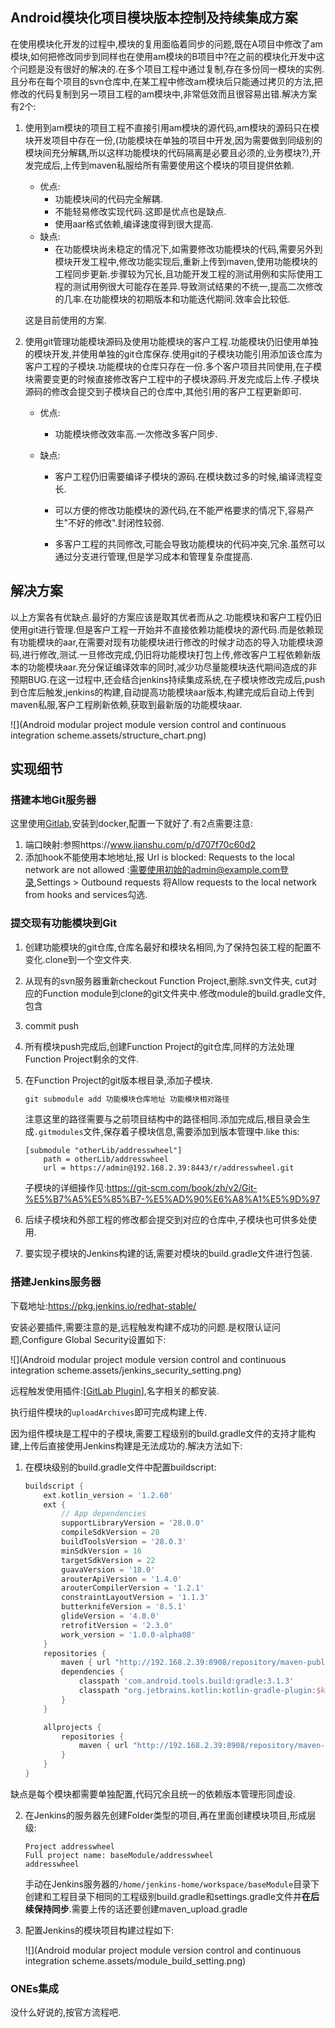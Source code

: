 ## Android模块化项目模块版本控制及持续集成方案

在使用模块化开发的过程中,模块的复用面临着同步的问题,既在A项目中修改了am模块,如何把修改同步到同样也在使用am模块的B项目中?在之前的模块化开发中这个问题是没有很好的解决的.在多个项目工程中通过复制,存在多份同一模块的实例.且分布在每个项目的svn仓库中,在某工程中修改am模块后只能通过拷贝的方法,把修改的代码复制到另一项目工程的am模块中,非常低效而且很容易出错.解决方案有2个:

1.  使用到am模块的项目工程不直接引用am模块的源代码,am模块的源码只在模块开发项目中存在一份,(功能模块在单独的项目中开发,因为需要做到同级别的模块间充分解耦,所以这样功能模块的代码隔离是必要且必须的,业务模块?),开发完成后,上传到maven私服给所有需要使用这个模块的项目提供依赖.

    -   优点:
        -   功能模块间的代码完全解耦.
        -   不能轻易修改实现代码.这即是优点也是缺点.
        -   使用aar格式依赖,编译速度得到很大提高.
    -   缺点:
        -   在功能模块尚未稳定的情况下,如需要修改功能模块的代码,需要另外到模块开发工程中,修改功能实现后,重新上传到maven,使用功能模块的工程同步更新.步骤较为冗长,且功能开发工程的测试用例和实际使用工程的测试用例很大可能存在差异.导致测试结果的不统一,提高二次修改的几率.在功能模块的初期版本和功能迭代期间.效率会比较低.

    这是目前使用的方案.

2.  使用git管理功能模块源码及使用功能模块的客户工程.功能模块仍旧使用单独的模块开发,并使用单独的git仓库保存.使用git的子模块功能引用添加该仓库为客户工程的子模块.功能模块的仓库只存在一份.多个客户项目共同使用,在子模块需要变更的时候直接修改客户工程中的子模块源码.开发完成后上传.子模块源码的修改会提交到子模块自己的仓库中,其他引用的客户工程更新即可.

    -   优点:

        -   功能模块修改效率高.一次修改多客户同步.

    -   缺点:

        -   客户工程仍旧需要编译子模块的源码.在模块数过多的时候,编译流程变长.

        -   可以方便的修改功能模块的源代码,在不能严格要求的情况下,容易产生"不好的修改".封闭性较弱.

        -   多客户工程的共同修改,可能会导致功能模块的代码冲突,冗余.虽然可以通过分支进行管理,但是学习成本和管理复杂度提高.


## 解决方案

以上方案各有优缺点.最好的方案应该是取其优者而从之.功能模块和客户工程仍旧使用git进行管理.但是客户工程一开始并不直接依赖功能模块的源代码.而是依赖现有功能模块的aar,在需要对现有功能模块进行修改的时候才动态的导入功能模块源码,进行修改,测试.一旦修改完成,仍旧将功能模块打包上传,修改客户工程依赖新版本的功能模块aar.充分保证编译效率的同时,减少功尽量能模块迭代期间造成的非预期BUG.在这一过程中,还会结合jenkins持续集成系统,在子模块修改完成后,push到仓库后触发,jenkins的构建,自动提高功能模块aar版本,构建完成后自动上传到maven私服,客户工程刷新依赖,获取到最新版的功能模块aar.

![](Android modular project module version control and continuous integration scheme.assets/structure_chart.png)

## 实现细节

### 搭建本地Git服务器

这里使用[Gitlab](https://about.gitlab.com/install/),安装到docker,配置一下就好了.有2点需要注意:

1.  端口映射:参照https://www.jianshu.com/p/d707f70c60d2
2.  添加hook不能使用本地地址,报 Url is blocked: Requests to the local network are not allowed :需要使用初始的admin@example.com登录,Settings > Outbound requests 将Allow requests to the local network from hooks and services勾选.

### 提交现有功能模块到Git

1.  创建功能模块的git仓库,仓库名最好和模块名相同,为了保持包装工程的配置不变化.clone到一个空文件夹.

2.  从现有的svn服务器重新checkout Function Project,删除.svn文件夹, cut对应的Function module到clone的git文件夹中.修改module的build.gradle文件,包含

3.  commit push

4.  所有模块push完成后,创建Function Project的git仓库,同样的方法处理Function Project剩余的文件.

5.  在Function Project的git版本根目录,添加子模块.

    ```powershell
    git submodule add 功能模块仓库地址 功能模块相对路径
    ```

    注意这里的路径需要与之前项目结构中的路径相同.添加完成后,根目录会生成`.gitmodules`文件,保存着子模块信息,需要添加到版本管理中.like this:

    ```shell
    [submodule "otherLib/addresswheel"]
    	path = otherLib/addresswheel
    	url = https://admin@192.168.2.39:8443/r/addresswheel.git
    ```

    子模块的详细操作见:https://git-scm.com/book/zh/v2/Git-%E5%B7%A5%E5%85%B7-%E5%AD%90%E6%A8%A1%E5%9D%97

6.  后续子模块和外部工程的修改都会提交到对应的仓库中,子模块也可供多处使用.

7.  要实现子模块的Jenkins构建的话,需要对模块的build.gradle文件进行包装.

### 搭建Jenkins服务器

下载地址:https://pkg.jenkins.io/redhat-stable/

安装必要插件,需要注意的是,远程触发构建不成功的问题.是权限认证问题,Configure Global Security设置如下:

![](Android modular project module version control and continuous integration scheme.assets/jenkins_security_setting.png)

远程触发使用插件:[[GitLab Plugin](https://wiki.jenkins.io/display/JENKINS/GitLab+Plugin)],名字相关的都安装.

执行组件模块的`uploadArchives`即可完成构建上传.

因为组件模块是工程中的子模块,需要工程级别的build.gradle文件的支持才能构建,上传后直接使用Jenkins构建是无法成功的.解决方法如下:

1.  在模块级别的build.gradle文件中配置buildscript:

    ```groovy
    buildscript {
        ext.kotlin_version = '1.2.60'
        ext {
            // App dependencies
            supportLibraryVersion = '28.0.0'
            compileSdkVersion = 28
            buildToolsVersion = '28.0.3'
            minSdkVersion = 16
            targetSdkVersion = 22
            guavaVersion = '18.0'
            arouterApiVersion = '1.4.0'
            arouterCompilerVersion = '1.2.1'
            constraintLayoutVersion = '1.1.3'
            butterknifeVersion = '8.5.1'
            glideVersion = '4.8.0'
            retrofitVersion = '2.3.0'
            work_version = '1.0.0-alpha08'
        }
        repositories {
            maven { url "http://192.168.2.39:8908/repository/maven-public/" }
            dependencies {
                classpath 'com.android.tools.build:gradle:3.1.3'
                classpath "org.jetbrains.kotlin:kotlin-gradle-plugin:$kotlin_version"
            }
        }
    
        allprojects {
            repositories {
                maven { url "http://192.168.2.39:8908/repository/maven-public/" }
            }
        }
    }
    ```

​      缺点是每个模块都需要单独配置,代码冗余且统一的依赖版本管理形同虚设.

2.  在Jenkins的服务器先创建Folder类型的项目,再在里面创建模块项目,形成层级:

    ```
    Project addresswheel
    Full project name: baseModule/addresswheel
    addresswheel
    ```
    手动在Jenkins服务器的`/home/jenkins-home/workspace/baseModule`目录下创建和工程目录下相同的工程级别build.gradle和settings.gradle文件并**在后续保持同步**.需要上传的话还要创建maven_upload.gradle

3.  配置Jenkins的模块项目构建过程如下:

    ![](Android modular project module version control and continuous integration scheme.assets/module_build_setting.png)

### ONEs集成

没什么好说的,按官方流程吧.
